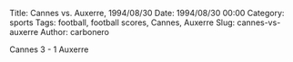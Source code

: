 Title: Cannes vs. Auxerre, 1994/08/30
Date: 1994/08/30 00:00
Category: sports
Tags: football, football scores, Cannes, Auxerre
Slug: cannes-vs-auxerre
Author: carbonero


Cannes 3 - 1 Auxerre

